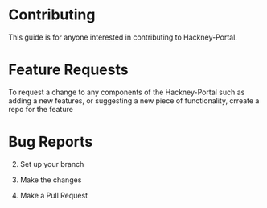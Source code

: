 # Contributing
This guide is for anyone interested in contributing to Hackney-Portal.

# Feature Requests

To request a change to any components of the Hackney-Portal such as adding a new features, or suggesting a new piece of functionality, crreate a repo for the feature

# Bug Reports
2. Set up your branch

3. Make the changes

4. Make a Pull Request
